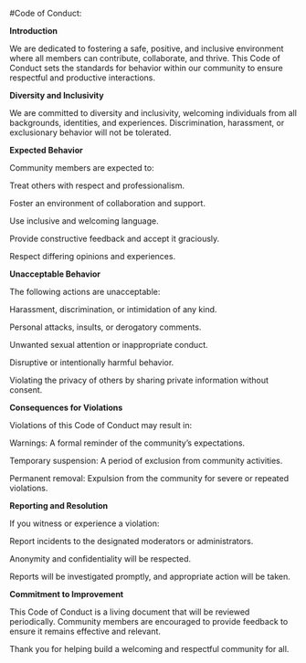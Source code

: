 #Code of Conduct:

**Introduction**

We are dedicated to fostering a safe, positive, and inclusive environment where all members can contribute, collaborate, and thrive. This Code of Conduct sets the standards for behavior within our community to ensure respectful and productive interactions.

**Diversity and Inclusivity**

We are committed to diversity and inclusivity, welcoming individuals from all backgrounds, identities, and experiences. Discrimination, harassment, or exclusionary behavior will not be tolerated.

**Expected Behavior**

Community members are expected to:

Treat others with respect and professionalism.

Foster an environment of collaboration and support.

Use inclusive and welcoming language.

Provide constructive feedback and accept it graciously.

Respect differing opinions and experiences.

**Unacceptable Behavior**

The following actions are unacceptable:

Harassment, discrimination, or intimidation of any kind.

Personal attacks, insults, or derogatory comments.

Unwanted sexual attention or inappropriate conduct.

Disruptive or intentionally harmful behavior.

Violating the privacy of others by sharing private information without consent.

**Consequences for Violations**

Violations of this Code of Conduct may result in:

Warnings: A formal reminder of the community’s expectations.

Temporary suspension: A period of exclusion from community activities.

Permanent removal: Expulsion from the community for severe or repeated violations.

**Reporting and Resolution**

If you witness or experience a violation:

Report incidents to the designated moderators or administrators.

Anonymity and confidentiality will be respected.

Reports will be investigated promptly, and appropriate action will be taken.

**Commitment to Improvement**

This Code of Conduct is a living document that will be reviewed periodically. Community members are encouraged to provide feedback to ensure it remains effective and relevant.

Thank you for helping build a welcoming and respectful community for all.

